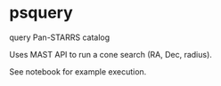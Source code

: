 # psquery
query Pan-STARRS catalog

Uses MAST API to run a cone search (RA, Dec, radius).

See notebook for example execution.
